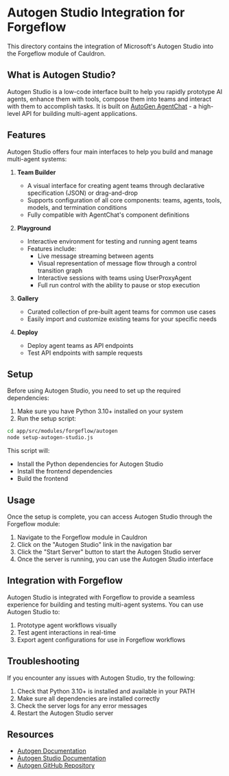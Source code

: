 # Autogen Studio Integration for Forgeflow

This directory contains the integration of Microsoft's Autogen Studio into the Forgeflow module of Cauldron.

## What is Autogen Studio?

Autogen Studio is a low-code interface built to help you rapidly prototype AI agents, enhance them with tools, compose them into teams and interact with them to accomplish tasks. It is built on [AutoGen AgentChat](https://microsoft.github.io/autogen) - a high-level API for building multi-agent applications.

## Features

Autogen Studio offers four main interfaces to help you build and manage multi-agent systems:

1. **Team Builder**
   - A visual interface for creating agent teams through declarative specification (JSON) or drag-and-drop
   - Supports configuration of all core components: teams, agents, tools, models, and termination conditions
   - Fully compatible with AgentChat's component definitions

2. **Playground**
   - Interactive environment for testing and running agent teams
   - Features include:
     - Live message streaming between agents
     - Visual representation of message flow through a control transition graph
     - Interactive sessions with teams using UserProxyAgent
     - Full run control with the ability to pause or stop execution

3. **Gallery**
   - Curated collection of pre-built agent teams for common use cases
   - Easily import and customize existing teams for your specific needs

4. **Deploy**
   - Deploy agent teams as API endpoints
   - Test API endpoints with sample requests

## Setup

Before using Autogen Studio, you need to set up the required dependencies:

1. Make sure you have Python 3.10+ installed on your system
2. Run the setup script:

```bash
cd app/src/modules/forgeflow/autogen
node setup-autogen-studio.js
```

This script will:
- Install the Python dependencies for Autogen Studio
- Install the frontend dependencies
- Build the frontend

## Usage

Once the setup is complete, you can access Autogen Studio through the Forgeflow module:

1. Navigate to the Forgeflow module in Cauldron
2. Click on the "Autogen Studio" link in the navigation bar
3. Click the "Start Server" button to start the Autogen Studio server
4. Once the server is running, you can use the Autogen Studio interface

## Integration with Forgeflow

Autogen Studio is integrated with Forgeflow to provide a seamless experience for building and testing multi-agent systems. You can use Autogen Studio to:

1. Prototype agent workflows visually
2. Test agent interactions in real-time
3. Export agent configurations for use in Forgeflow workflows

## Troubleshooting

If you encounter any issues with Autogen Studio, try the following:

1. Check that Python 3.10+ is installed and available in your PATH
2. Make sure all dependencies are installed correctly
3. Check the server logs for any error messages
4. Restart the Autogen Studio server

## Resources

- [Autogen Documentation](https://microsoft.github.io/autogen)
- [Autogen Studio Documentation](https://microsoft.github.io/autogen/docs/autogen-studio/getting-started)
- [Autogen GitHub Repository](https://github.com/microsoft/autogen)
